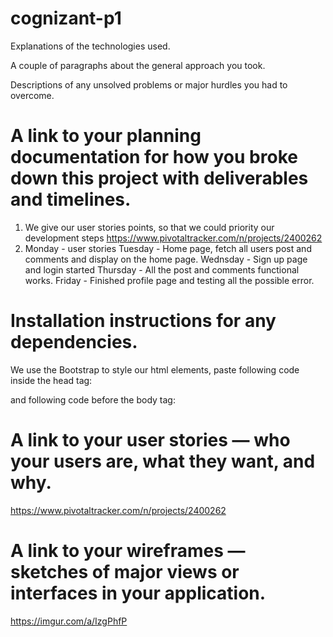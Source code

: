 # cognizant-p1

Explanations of the technologies used.


A couple of paragraphs about the general approach you took.


Descriptions of any unsolved problems or major hurdles you had to overcome.



# A link to your planning documentation for how you broke down this project with deliverables and timelines.
1. We give our user stories points, so that we could priority our development steps https://www.pivotaltracker.com/n/projects/2400262
2. Monday - user stories
   Tuesday - Home page, fetch all users post and comments and display on the home page.
   Wednsday - Sign up page and login started
   Thursday - All the post and comments functional works.
   Friday - Finished profile page and testing all the possible error.


# Installation instructions for any dependencies.
We use the Bootstrap to style our html elements, paste following code inside the head tag:
<link rel="stylesheet" href="https://maxcdn.bootstrapcdn.com/bootstrap/4.0.0/css/bootstrap.min.css" integrity="sha384-Gn5384xqQ1aoWXA+058RXPxPg6fy4IWvTNh0E263XmFcJlSAwiGgFAW/dAiS6JXm" crossorigin="anonymous">

and following code before the body tag:
<script src="https://code.jquery.com/jquery-3.2.1.slim.min.js" integrity="sha384-KJ3o2DKtIkvYIK3UENzmM7KCkRr/rE9/Qpg6aAZGJwFDMVNA/GpGFF93hXpG5KkN" crossorigin="anonymous"></script>
<script src="https://cdnjs.cloudflare.com/ajax/libs/popper.js/1.12.9/umd/popper.min.js" integrity="sha384-ApNbgh9B+Y1QKtv3Rn7W3mgPxhU9K/ScQsAP7hUibX39j7fakFPskvXusvfa0b4Q" crossorigin="anonymous"></script>
<script src="https://maxcdn.bootstrapcdn.com/bootstrap/4.0.0/js/bootstrap.min.js" integrity="sha384-JZR6Spejh4U02d8jOt6vLEHfe/JQGiRRSQQxSfFWpi1MquVdAyjUar5+76PVCmYl" crossorigin="anonymous"></script>


# A link to your user stories — who your users are, what they want, and why.
https://www.pivotaltracker.com/n/projects/2400262


# A link to your wireframes — sketches of major views or interfaces in your application.
https://imgur.com/a/IzgPhfP

